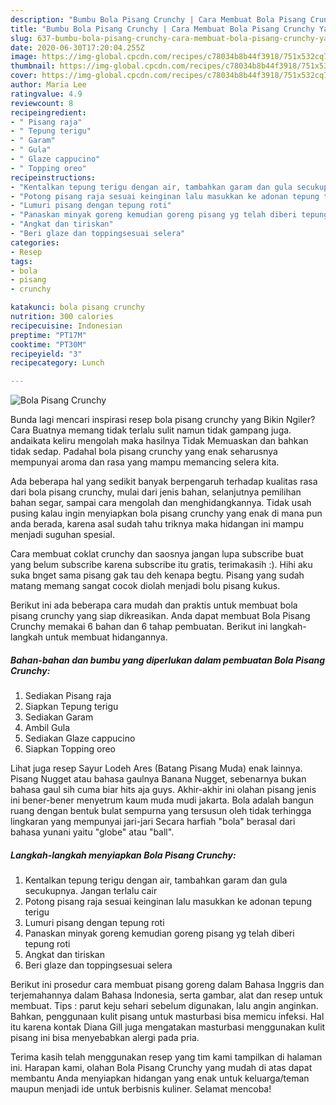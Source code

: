 ```yaml
---
description: "Bumbu Bola Pisang Crunchy | Cara Membuat Bola Pisang Crunchy Yang Enak Dan Lezat"
title: "Bumbu Bola Pisang Crunchy | Cara Membuat Bola Pisang Crunchy Yang Enak Dan Lezat"
slug: 637-bumbu-bola-pisang-crunchy-cara-membuat-bola-pisang-crunchy-yang-enak-dan-lezat
date: 2020-06-30T17:20:04.255Z
image: https://img-global.cpcdn.com/recipes/c78034b8b44f3918/751x532cq70/bola-pisang-crunchy-foto-resep-utama.jpg
thumbnail: https://img-global.cpcdn.com/recipes/c78034b8b44f3918/751x532cq70/bola-pisang-crunchy-foto-resep-utama.jpg
cover: https://img-global.cpcdn.com/recipes/c78034b8b44f3918/751x532cq70/bola-pisang-crunchy-foto-resep-utama.jpg
author: Maria Lee
ratingvalue: 4.9
reviewcount: 8
recipeingredient:
- " Pisang raja"
- " Tepung terigu"
- " Garam"
- " Gula"
- " Glaze cappucino"
- " Topping oreo"
recipeinstructions:
- "Kentalkan tepung terigu dengan air, tambahkan garam dan gula secukupnya. Jangan terlalu cair"
- "Potong pisang raja sesuai keinginan lalu masukkan ke adonan tepung terigu"
- "Lumuri pisang dengan tepung roti"
- "Panaskan minyak goreng kemudian goreng pisang yg telah diberi tepung roti"
- "Angkat dan tiriskan"
- "Beri glaze dan toppingsesuai selera"
categories:
- Resep
tags:
- bola
- pisang
- crunchy

katakunci: bola pisang crunchy 
nutrition: 300 calories
recipecuisine: Indonesian
preptime: "PT17M"
cooktime: "PT30M"
recipeyield: "3"
recipecategory: Lunch

---
```



![Bola Pisang Crunchy](https://img-global.cpcdn.com/recipes/c78034b8b44f3918/751x532cq70/bola-pisang-crunchy-foto-resep-utama.jpg)

Bunda lagi mencari inspirasi resep bola pisang crunchy yang Bikin Ngiler? Cara Buatnya memang tidak terlalu sulit namun tidak gampang juga. andaikata keliru mengolah maka hasilnya Tidak Memuaskan dan bahkan tidak sedap. Padahal bola pisang crunchy yang enak seharusnya mempunyai aroma dan rasa yang mampu memancing selera kita.

Ada beberapa hal yang sedikit banyak berpengaruh terhadap kualitas rasa dari bola pisang crunchy, mulai dari jenis bahan, selanjutnya pemilihan bahan segar, sampai cara mengolah dan menghidangkannya. Tidak usah pusing kalau ingin menyiapkan bola pisang crunchy yang enak di mana pun anda berada, karena asal sudah tahu triknya maka hidangan ini mampu menjadi suguhan spesial.

Cara membuat coklat crunchy dan saosnya jangan lupa subscribe buat yang belum subscribe karena subscribe itu gratis, terimakasih :). Hihi aku suka bnget sama pisang gak tau deh kenapa begtu. Pisang yang sudah matang memang sangat cocok diolah menjadi bolu pisang kukus.


Berikut ini ada beberapa cara mudah dan praktis untuk membuat bola pisang crunchy yang siap dikreasikan. Anda dapat membuat Bola Pisang Crunchy memakai 6 bahan dan 6 tahap pembuatan. Berikut ini langkah-langkah untuk membuat hidangannya.

<!--inarticleads1-->

##### Bahan-bahan dan bumbu yang diperlukan dalam pembuatan Bola Pisang Crunchy:

1. Sediakan  Pisang raja
1. Siapkan  Tepung terigu
1. Sediakan  Garam
1. Ambil  Gula
1. Sediakan  Glaze cappucino
1. Siapkan  Topping oreo


Lihat juga resep Sayur Lodeh Ares (Batang Pisang Muda) enak lainnya. Pisang Nugget atau bahasa gaulnya Banana Nugget, sebenarnya bukan bahasa gaul sih cuma biar hits aja guys. Akhir-akhir ini olahan pisang jenis ini bener-bener menyetrum kaum muda mudi jakarta. Bola adalah bangun ruang dengan bentuk bulat sempurna yang tersusun oleh tidak terhingga lingkaran yang mempunyai jari-jari Secara harfiah &#34;bola&#34; berasal dari bahasa yunani yaitu &#34;globe&#34; atau &#34;ball&#34;. 

<!--inarticleads2-->

##### Langkah-langkah menyiapkan Bola Pisang Crunchy:

1. Kentalkan tepung terigu dengan air, tambahkan garam dan gula secukupnya. Jangan terlalu cair
1. Potong pisang raja sesuai keinginan lalu masukkan ke adonan tepung terigu
1. Lumuri pisang dengan tepung roti
1. Panaskan minyak goreng kemudian goreng pisang yg telah diberi tepung roti
1. Angkat dan tiriskan
1. Beri glaze dan toppingsesuai selera


Berikut ini prosedur cara membuat pisang goreng dalam Bahasa Inggris dan terjemahannya dalam Bahasa Indonesia, serta gambar, alat dan resep untuk membuat. Tips : parut keju sehari sebelum digunakan, lalu angin anginkan. Bahkan, penggunaan kulit pisang untuk masturbasi bisa memicu infeksi. Hal itu karena kontak Diana Gill juga mengatakan masturbasi menggunakan kulit pisang ini bisa menyebabkan alergi pada pria. 

Terima kasih telah menggunakan resep yang tim kami tampilkan di halaman ini. Harapan kami, olahan Bola Pisang Crunchy yang mudah di atas dapat membantu Anda menyiapkan hidangan yang enak untuk keluarga/teman maupun menjadi ide untuk berbisnis kuliner. Selamat mencoba!

